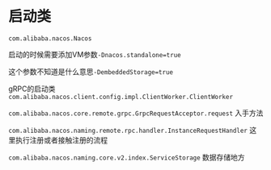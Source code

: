 # 启动类

`com.alibaba.nacos.Nacos`

启动的时候需要添加VM参数`-Dnacos.standalone=true`

这个参数不知道是什么意思`-DembeddedStorage=true`

gRPC的启动类`com.alibaba.nacos.client.config.impl.ClientWorker.ClientWorker`

`com.alibaba.nacos.core.remote.grpc.GrpcRequestAcceptor.request` 入手方法

`com.alibaba.nacos.naming.remote.rpc.handler.InstanceRequestHandler` 这里执行注册或者接触注册的流程

`com.alibaba.nacos.naming.core.v2.index.ServiceStorage` 数据存储地方